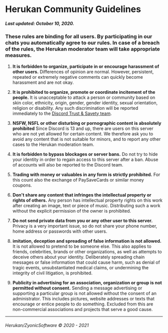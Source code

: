 # **Herukan Community Guidelines**

##### **Last updated: October 10, 2020.**

### These rules are binding for all users. By participating in our chats you automatically agree to our rules. In case of a breach of the rules, the Herukan moderator team will take appropriate measures.

1. **It is forbidden to organize, participate in or encourage harassment of other users.**
Differences of opinion are normal. However, persistent, repeated or extremely negative comments can quickly become harassment and are not okay.

2. **It is prohibited to organize, promote or coordinate incitement of the people.**
It is unacceptable to attack a person or community based on skin color, ethnicity, origin, gender, gender identity, sexual orientation, religion or disability. Any such discrimination will be reported immediately to the [Discord Trust & Savety team](https://support.discord.com/hc/en-us/requests/new?ticket_form_id=360000029731).

3. **NSFW, NSFL or other disturbing or pornographic content is absolutely prohibited**
Since Discord is 13 and up, there are users on this server who are not yet allowed for certain content. We therefore ask you to avoid any content that is not suitable for minors, and to report any other cases to the Herukan moderation team.

4. **It is forbidden to bypass blockages or server bans.**
Do not try to hide your identity in order to regain access to this server after a ban. Abuse of accounts will also be reported to the Discord team.

5. **Trading with money or valuables in any form is strictly prohibited.**
For this count also the exchange of PaySaveCards or similar money coupons.

6. **Don't share any content that infringes the intellectual property or rights of others.**
Any person has intellectual property rights on this work after creating an image, text or piece of music. Distributing such a work without the explicit permission of the owner is prohibited.

7. **Do not send private data from you or any other user to this server.**
Privacy is a very important issue, so do not share your phone number, home address or passwords with other users.

8. **imitation, deception and spreading of false information is not allowed.**
It is not allowed to pretend to be someone else. This also applies to friends, celebrities, brands or other organizations, as well as attempts to deceive others about your identity. Deliberately spreading chain messages or false information that could cause harm, such as denial of tragic events, unsubstantiated medical claims, or undermining the integrity of civil litigation, is prohibited.

9. **Publicity in advertising for an association, organization or group is not permitted without consent.**
Sending a message advertising or supporting a particular group is not allowed without the consent of an administrator. This includes pictures, website addresses or texts that encourage or entice people to do something. Excluded from this are non-commercial associations and projects that serve a good cause.

---

###### Herukan/ZyonicSoftware © 2020 - 2021
